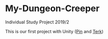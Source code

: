 # My-Dungeon-Creeper

Individual Study Project 2019/2

This is our first project with Unity ([Pin](https://github.com/BackgroundBoy) and [Terk](https://github.com/terktanac))
